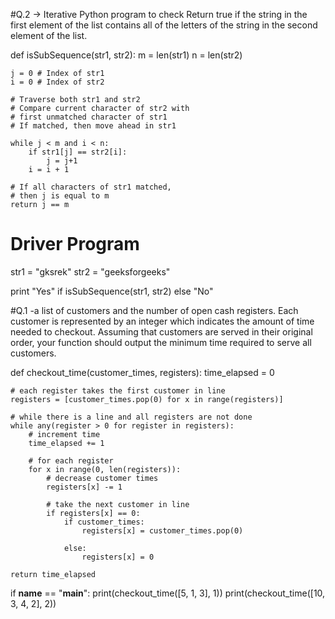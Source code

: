 #Q.2 -> Iterative Python program to check Return true if the string in the first element of the list contains all of the letters of the string in the second element of the list.

def isSubSequence(str1, str2):
	m = len(str1)
	n = len(str2)

	j = 0 # Index of str1
	i = 0 # Index of str2

	# Traverse both str1 and str2
	# Compare current character of str2 with
	# first unmatched character of str1
	# If matched, then move ahead in str1

	while j < m and i < n:
		if str1[j] == str2[i]:
			j = j+1
		i = i + 1

	# If all characters of str1 matched,
	# then j is equal to m
	return j == m

# Driver Program


str1 = "gksrek"
str2 = "geeksforgeeks"

print "Yes" if isSubSequence(str1, str2) else "No"



#Q.1 -a list of customers and the number of open cash registers. Each customer is represented by an integer which indicates the amount of time needed to checkout. Assuming that customers are served in their original order, your function should output the minimum time required to serve all customers.

def checkout_time(customer_times, registers):
    time_elapsed = 0

    # each register takes the first customer in line
    registers = [customer_times.pop(0) for x in range(registers)]

    # while there is a line and all registers are not done
    while any(register > 0 for register in registers):
        # increment time
        time_elapsed += 1

        # for each register
        for x in range(0, len(registers)):
            # decrease customer times
            registers[x] -= 1

            # take the next customer in line
            if registers[x] == 0:
                if customer_times:
                    registers[x] = customer_times.pop(0)

                else:
                    registers[x] = 0

    return time_elapsed


if __name__ == "__main__":
    print(checkout_time([5, 1, 3], 1))
    print(checkout_time([10, 3, 4, 2], 2))
